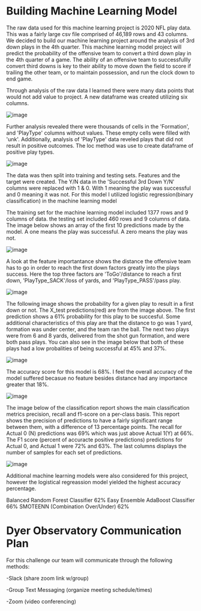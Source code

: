 # Building Machine Learning Model

The raw data used for this machine learning project is 2020 NFL play data. This was a fairly large csv file comprised of 46,189 rows and 43 columns. We decided to build our machine learning project around the analysis of 3rd down plays in the 4th quarter. This machine learning model project will predict the probability of the offensive team to convert a third down play in the 4th quarter of a game. The ability of an offensive team to successfullly convert third downs is key to their ability to move down the field to score if trailing the other team, or to maintain possession, and run the clock down to end game. 

Through analysis of the raw data I learned there were many data points that would not add value to project. A new dataframe was created utilizing six columns.

![image](https://user-images.githubusercontent.com/80069183/128651386-bdc57655-5e57-46a2-a9a2-076fcef7adbc.png)

Further analysis revealed there were thousands of cells in the 'Formation', and 'PlayType' columns without values. These empty cells were filled with 'unk'. Additionally, analysis of 'PlayType' data reveled plays that did not result in positive outcomes. The loc method was use to create dataframe of positive play types. 

![image](https://user-images.githubusercontent.com/80069183/128653631-73305e8d-5851-4d27-b384-114a4b231a5d.png)

The data was then split into training and testing sets. Features and the target were created. The Y/N data in the 'Successful 3rd Down Y/N' columns were replaced with 1 & 0. With 1 meaning the play was successful and 0 meaning it was not. For this model I utilized logistic regression(binary classification) in the machine learning model 

The training set for the machine learning model included 1377 rows and 9 columns of data. the testing set included 460 rows and 9 columns of data. The image below shows an array of the first 10 predictions made by the model. A one means the play was successful. A zero means the play was not. 

![image](https://user-images.githubusercontent.com/80069183/128655526-1e916933-d2f8-426c-a102-603509d991c1.png)

A look at the feature importantance shows the distance the offensive team has to go in order to reach the first down factors greatly into the plays success. Here the top three factors are 'ToGo'/distance to reach a first down, 'PlayType_SACK'/loss of yards, and 'PlayType_PASS'/pass play. 

![image](https://user-images.githubusercontent.com/80069183/128657422-76a8606c-c1c1-4957-9cdb-af2eccef97d9.png)

The following image shows the probability for a given play to result in a first down or not. The X_test predictions(red) are from the image above. The first prediction shows a 61% probability for this play to be succesful. Some additional characteristics of this play are that the distance to go was 1 yard, formation was under center, and the team ran the ball. The next two plays were from 6 and 8 yards, delivered from the shot gun formation, and were both pass plays. You can also see in the image below that both of these plays had a low probalities of being successful at 45% and 37%.

![image](https://user-images.githubusercontent.com/80069183/128656176-84f3676c-f657-42d1-b456-03f6e623aeda.png)

The accuracy score for this model is 68%. I feel the overall accuracy of the model suffered becasue no feature besides distance had any importance greater that 18%. 

![image](https://user-images.githubusercontent.com/80069183/128656886-63fea06f-67ed-4d46-bcc5-4707c89c71b9.png)

The image below of the classification report shows the main classification metrics precision, recall and f1-score on a per-class basis. This report shows the precision of predictions to have a fairly significant range between them, with a difference of 13 percentage points. The recall for Actual 0 (N) predictions was 69% which was just above Actual 1(Y) at 66%. The F1 score (percent of accuracte positive predictions) predictions for Actual 0, and Actual 1 were 72% and 63%. The last columns displays the number of samples for each set of predictions. 

![image](https://user-images.githubusercontent.com/80069183/128660158-68e25f92-1706-475d-b981-f435fa431efc.png)

Additional machine learning models were also considered for this project, however the logistical regreassion model yielded the highest accuracy percentage.

Balanced Random Forest Classifier 62%
Easy Ensemble AdaBoost Classifier 66%
SMOTEENN (Combination Over/Under) 62%



# Dyer Observatory Communication Plan

For this challenge our team will communicate through the following methods:

-Slack (share zoom link w/group)

-Group Text Messaging (organize meeting schedule/times)

-Zoom (video conferencing)
